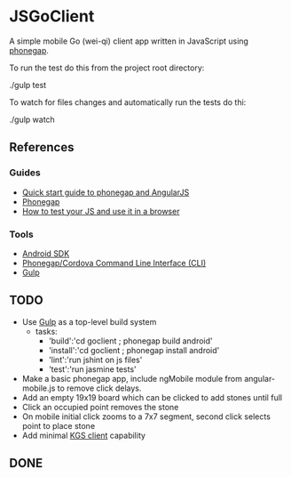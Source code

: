 JSGoClient
==========

A simple mobile Go (wei-qi) client app written in JavaScript using [phonegap](http://phonegap.com/).

To run the test do this from the project root directory:

 ./gulp test

To watch for files changes and automatically run the tests do thi:

 ./gulp watch

References
----------

### Guides

- [Quick start guide to phonegap and AngularJS](http://devgirl.org/2013/06/10/quick-start-guide-phonegap-and-angularjs/)
- [Phonegap](http://phonegap.com/)
- [How to test your JS and use it in a browser](http://www.rexfeng.com/blog/2014/07/how-to-unit-test-your-js-and-use-it-in-the-browser/)

### Tools

- [Android SDK](http://developer.android.com/sdk/index.html)
- [Phonegap/Cordova Command Line Interface (CLI)](http://docs.phonegap.com/en/edge/guide_cli_index.md.html#The%20Command-Line%20Interface)
- [Gulp](http://gulpjs.com/)

TODO
----

- Use [Gulp](http://gulpjs.com/) as a top-level build system
    - tasks:
        - 'build':'cd goclient ; phonegap build android'
        - 'install':'cd goclient ; phonegap install android'
        - 'lint':'run jshint on js files'
        - 'test':'run jasmine tests'
- Make a basic phonegap app, include ngMobile module from angular-mobile.js to remove click delays.
- Add an empty 19x19 board which can be clicked to add stones until full
- Click an occupied point removes the stone
- On mobile initial click zooms to a 7x7 segment, second click selects point to place stone
- Add minimal [KGS client](https://www.gokgs.com/) capability

DONE
----

